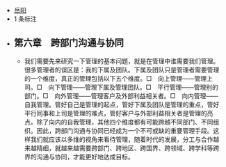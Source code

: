 - [岳阳](https://www.amazon.cn/s/ref=as_li_ss_tl?_encoding=UTF8&camp=536&creative=3132&field-keywords=%E8%A7%A3%E7%A0%81%E6%B2%9F%E9%80%9A%EF%BC%88%E5%8D%87%E7%BA%A7%E7%89%88%EF%BC%89&linkCode=ur2&tag=llll1-23&url=search-alias%3Dbooks)
- 1 条标注
- ## 第六章　跨部门沟通与协同
    - 我们需要先来研究一下管理的基本问题，就是在管理中谁需要我们管理。很多管理者的误区是：我的下属及团队。下属及团队只是管理者需要管理的一个维度，真正的管理包括以下五个维度。□　向上管理——管理上司。□　向下管理——管理下属及管理团队。□　平行管理——管理别的部门。□　向外管理——管理客户及外部利益相关者。□　向内管理——自我管理。管好自己是管理的起点，管好下属及团队是管理的重点，管好平行同事和上司是管理的难点，管好客户与外部利益相关者是管理的亮点。除了向内的自我管理，其他四个维度都有可能跨越不同部门、不同组织。因此，跨部门沟通与协同已经成为一个不可或缺的重要管理手段。这样我们就应该以多维的视角来看待管理，随着时代的发展，分工与合作越来越精细，就越来越需要跨部门、跨地区、跨国界、跨领域、跨学科等跨界的沟通与协同，才能更好地达成目标。

